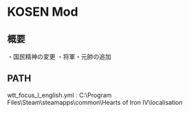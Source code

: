# KOSEN Mod

## 概要
・国民精神の変更
・将軍・元帥の追加

## PATH
wtt_focus_l_english.yml : C:\Program Files\Steam\steamapps\common\Hearts of Iron IV\localisation
